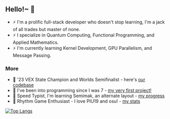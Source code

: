 ## Hello!~ 👋
- ⚡ I'm a prolific full-stack developer who doesn't stop learning, I'm a jack of all trades but master of none.
- ⚡ I specialize in Quantum Computing, Functional Programming, and Applied Mathematics. 
- ⚡ I'm currently learning Kernel Development, GPU Parallelism, and Message Passing.
### More
- 🌟 '23 VEX State Champion and Worlds Semifinalist - here's [our codebase](https://github.com/hiibolt/355V-Development)
- 🌟 I've been into programming since I was 7 - [my very first project!](https://www.khanacademy.org/computer-programming/button-function/6752085105180672)
- 🌟 Speed Typist, I'm learning Semimak, an alternate layout - [my progress](https://monkeytype.com/profile/BoltR6)
- 🌟 Rhythm Game Enthusiast - I love PIU19 and osu! - [my stats](https://osu.ppy.sh/users/18734275)

[![Top Langs](https://github-readme-stats.vercel.app/api/top-langs/?username=hiibolt&langs_count=6&theme=transparent&hide_progress=true)](https://github.com/anuraghazra/github-readme-stats)
<!--
**hiibolt/hiibolt** is a ✨ _special_ ✨ repository because its `README.md` (this file) appears on your GitHub profile.

Here are some ideas to get you started:

- 🔭 I’m currently working on ...
- 🌱 I’m currently learning ...
- 👯 I’m looking to collaborate on ...
- 🤔 I’m looking for help with ...
- 💬 Ask me about ...
- 📫 How to reach me: ...
- 😄 Pronouns: ...
- ⚡ Fun fact: ...
-->
